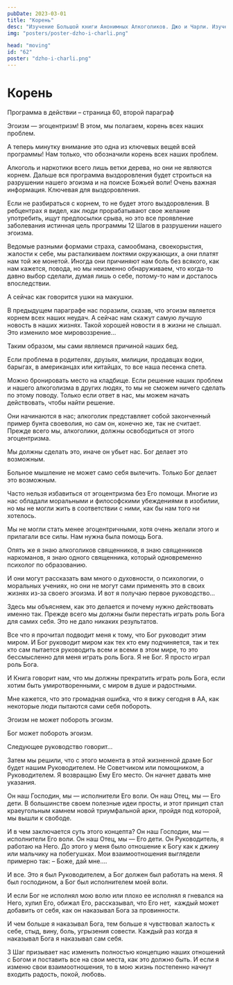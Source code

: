 ```yaml
---
pubDate: 2023-03-01
title: "Корень"
desc: "Изучение Большой книги Анонимных Алкоголиков. Джо и Чарли. Изучение БК. (061)"
img: "posters/poster-dzho-i-charli.png"

head: "moving"
id: "62"
poster: "dzho-i-charli.png"
---
```


# Корень

Программа в действии – страница 60, второй параграф

Эгоизм — эгоцентризм! В этом, мы полагаем, корень всех наших проблем.

А теперь минутку внимание это одна из ключевых вещей всей программы! Нам только, что обозначили корень всех наших проблем.

Алкоголь и наркотики всего лишь ветки дерева, но они не являются корнем. Дальше вся программа выздоровления будет строиться на разрушении нашего эгоизма и на поиске Божьей воли! Очень важная информация. Ключевая для выздоровления.

Если не разбираться с корнем, то не будет этого выздоровления. В ребцентрах я видел, как люди прорабатывают свое желание употребить, ищут предпосылки срыва, но это все проявление заболевания истинная цель программы 12 Шагов в разрушении нашего эгоизма.

Ведомые разными формами страха, самообмана, своекорыстия, жалости к себе, мы расталкиваем локтями окружающих, а они платят нам той же монетой. Иногда они причиняют нам боль без всякого, как нам кажется, повода, но мы неизменно обнаруживаем, что когда-то давно выбор сделали, думая лишь о себе, потому-то нам и досталось впоследствии.

А сейчас как говорится ушки на макушки.

В предыдущем параграфе нас поразили, сказав, что эгоизм является корнем всех наших неудач. А сейчас нам скажут самую лучшую новость в наших жизнях. Такой хорошей новости я в жизни не слышал. Это изменило мое мировоззрение…

Таким образом, мы сами являемся причиной наших бед.

Если проблема в родителях, друзьях, милиции, продавцах водки, барыгах, в американцах или китайцах, то все наша песенка спета.

Можно бронировать место на кладбище. Если решение наших проблем и нашего алкоголизма в других людях, то мы не сможем ничего сделать по этому поводу. Только если ответ в нас, мы можем начать действовать, чтобы найти решение.

Они начинаются в нас; алкоголик представляет собой законченный пример бунта своеволия, но сам он, конечно же, так не считает. Прежде всего мы, алкоголики, должны освободиться от этого эгоцентризма.

Мы должны сделать это, иначе он убьет нас. Бог делает это возможным.

Больное мышление не может само себя вылечить. Только Бог делает это возможным.

Часто нельзя избавиться от эгоцентризма без Его помощи. Многие из нас обладали моральными и философскими убеждениями в изобилии, но мы не могли жить в соответствии с ними, как бы нам того ни хотелось.

Мы не могли стать менее эгоцентричными, хотя очень желали этого и прилагали все силы. Нам нужна была помощь Бога.

Опять же я знаю алкоголиков священников, я знаю священников наркоманов, я знаю одного священника, который одновременно психолог по образованию.

И они могут рассказать вам много о духовности, о психологии, о моральных учениях, но они не могут сами применять это в своих жизнях из-за своего эгоизма.
И вот я получаю первое руководство…

Здесь мы объясняем, как это делается и почему нужно действовать именно так. Прежде всего мы должны были перестать играть роль Бога для самих себя. Это не дало никаких результатов.

Все что я прочитал подводит меня к тому, что Бог руководит этим миром. И Бог руководит миром как тех кто ему подчиняется, так и тех кто сам пытается руководить всем и всеми в этом мире, то это бессмысленно для меня играть роль Бога. Я не Бог. Я просто играл роль Бога.

И Книга говорит нам, что мы должны прекратить играть роль Бога, если хотим быть умиротворенными, с миром в душе и радостными.

Мне кажется, что это громадная ошибка, что я вижу сегодня в АА, как некоторые люди пытаются сами себя побороть.

Эгоизм не может побороть эгоизм.

Бог может побороть эгоизм.

Следующее руководство говорит…

Затем мы решили, что с этого момента в этой жизненной драме Бог будет нашим Руководителем.
Не Советчиком или помощником, а Руководителем. Я возвращаю Ему Его место. Он начнет давать мне указания.

Он наш Господин, мы — исполнители Его воли. Он наш Отец, мы — Его дети. В большинстве своем полезные идеи просты, и этот принцип стал краеугольным камнем новой триумфальной арки, пройдя под которой, мы вышли к свободе.

И в чем заключается суть этого концепта? Он наш Господин, мы — исполнители Его воли. Он наш Отец, мы — Его дети. Он Руководитель, я работаю на Него. До этого у меня было отношение к Богу как к джину или мальчику на побегушках. Мои взаимоотношения выглядели примерно так:
– Боже, дай мне….

И все. Это я был Руководителем, а Бог должен был работать на меня. Я был господином, а Бог был исполнителем моей воли.

И если Бог не исполнял мою волю или плохо ее исполнял я гневался на Него, хулил Его, обижал Его, рассказывал, что Его нет,  каждый может добавить от себя, как он наказывал Бога за провинности.

И чем больше я наказывал Бога, тем больше я чувствовал жалость к себе, стыд, вину, боль, угрызения совести. Каждый раз когда я наказывал Бога я наказывал сам себя.

3 Шаг призывает нас изменить полностью концепцию наших отношений с Богом и поставить все на свои места, как это должно быть. И если я изменю свои взаимоотношения, то в мою жизнь постепенно начнут входить радость, покой, любовь.
